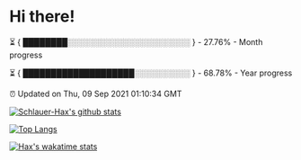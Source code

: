 # Hi there!

⏳ { ████████░░░░░░░░░░░░░░░░░░░░░░ } - 27.76% - Month progress

⏳ { ████████████████████░░░░░░░░░░ } - 68.78% - Year progress

⏰ Updated on Thu, 09 Sep 2021 01:10:34 GMT


[![Schlauer-Hax's github stats](https://github-readme-stats.vercel.app/api?username=Schlauer-Hax&show_icons=true&theme=dark&count_private=true)](https://github.com/Schlauer-Hax)


[![Top Langs](https://github-readme-stats.vercel.app/api/top-langs/?username=Schlauer-Hax&layout=compact&theme=dark)](https://github.com/Schlauer-Hax?tab=repositories)


[![Hax's wakatime stats](https://github-readme-stats.vercel.app/api/wakatime?username=Hax&theme=dark)](https://wakatime.com/@Hax)

